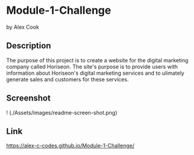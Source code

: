 # Module-1-Challenge
by Alex Cook


## Description
The purpose of this project is to create a website for the digital marketing company called Horiseon. The site's purpose is to provide users with information about Horiseon's digital marketing services and to ulimately generate sales and customers for these services.

## Screenshot
! (./Assets/images/readme-screen-shot.png)

## Link
https://alex-c-codes.github.io/Module-1-Challenge/
